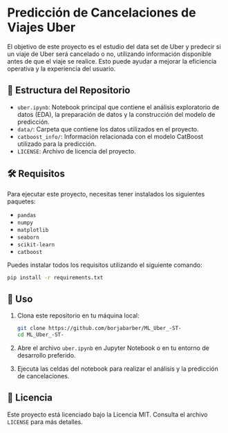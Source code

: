 # Predicción de Cancelaciones de Viajes Uber

El objetivo de este proyecto es el estudio del data set de Uber y predecir si un viaje de Uber será cancelado o no, utilizando información disponible antes de que el viaje se realice. Esto puede ayudar a mejorar la eficiencia operativa y la experiencia del usuario.

## 📁 Estructura del Repositorio

- `uber.ipynb`: Notebook principal que contiene el análisis exploratorio de datos (EDA), la preparación de datos y la construcción del modelo de predicción.
- `data/`: Carpeta que contiene los datos utilizados en el proyecto.
- `catboost_info/`: Información relacionada con el modelo CatBoost utilizado para la predicción.
- `LICENSE`: Archivo de licencia del proyecto.


## 🛠️ Requisitos

Para ejecutar este proyecto, necesitas tener instalados los siguientes paquetes:

- `pandas`
- `numpy`
- `matplotlib`
- `seaborn`
- `scikit-learn`
- `catboost`

Puedes instalar todos los requisitos utilizando el siguiente comando:

```bash
pip install -r requirements.txt
```

## 🚀 Uso

1. Clona este repositorio en tu máquina local:

   ```bash
   git clone https://github.com/borjabarber/ML_Uber_-ST-
   cd ML_Uber_-ST-
   ```

2. Abre el archivo `uber.ipynb` en Jupyter Notebook o en tu entorno de desarrollo preferido.

3. Ejecuta las celdas del notebook para realizar el análisis y la predicción de cancelaciones.

## 📄 Licencia

Este proyecto está licenciado bajo la Licencia MIT. Consulta el archivo `LICENSE` para más detalles.
